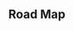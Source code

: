 ## Road Map

<iframe
  :src="$withBase('/segment-tree.html')"
  width="100%"
  height="800"
  frameborder="0"
  scrolling="No"
  leftmargin="0"
  topmargin="0"
/>

# 线段树

`线段树`用于解决 `RMQ(Range Minimum/Maximum Query)` 问题，即**区间最值问题**

比如在对数时间内从数组中找到最小值、最大值、总和、最大公约数、最小公倍数等。

相关问题：

1. 一个数组，求任意一个区间的最大的数是多少
2. 一个数组，求任意一个区间的和为多少
3. 修改某个元素后，如何支持上述查询

## 线段树和 ST 表时间复杂度

- 线段树：O(NlogN)预处理，单词询问 O(logN)
- ST 表：O(NlogN)预处理，单词询问 O(1)

## 求区间和

```cpp
const int N = 1e5 + 1;
int tree[N] = {0};
int arr[N] = {0};
void build_tree(int node, int start, int end) { // 构建[start, end]区间
    if (start == end) {
        tree[node] = arr[start];
        return;
    }
    int mid = start + end >> 1;
    int left_node = 2 * node + 1;
    int right_node = 2 * node + 2;
    build_tree(left_node, start, mid);
    build_tree(right_node, mid + 1, end);
    tree[node] = tree[left_node] + tree[right_node];
}
void update_tree(int node, int start, int end, int idx, int val) { // 更新 idx 的值
    if (start == end) {
        arr[idx] = val;
        tree[node] = val;
        return;
    }
    int mid = start + end >> 1;
    int left_node = 2 * node + 1;
    int right_node = 2 * node + 2;
    if (idx >= start && idx <= mid) {
        update_tree(left_node, start, mid, idx, val);
    } else {
        update_tree(right_node, mid + 1, end, idx, val);
    }
    tree[node] = tree[left_node] + tree[right_node];
}
int query(int node, int start, int end, int L, int R) { // 查询[L, R]区间
    printf("start = %d, end = %d \n", start, end);
    if (R < start || L > end) return 0; // 区间外
    if (L <= start && end <= R) return tree[node]; // 区间内
    if (start == end) return tree[node]; // 叶子节点

    int mid = start + end >> 1;
    int left_node = 2 * node + 1;
    int right_node = 2 * node + 2;
    int val_left = query(left_node, start, mid, L, R);
    int val_right = query(right_node, mid + 1, end, L, R);
    return val_left + val_right;
}

int main() {
    int n = 6;
    for (int i = 0; i < n; i++) {
        arr[i] = 2 * i + 1;
    }
    build_tree(0, 0, n - 1);
    int floor = 4; // 层数；如何计算？
    for (int i = 0; i < pow(2, 4); i++) {
        printf("tree[%d] = %d \n", i, tree[i]);
    }
    cout << endl;
    update_tree(0, 0, n - 1, 4, 6);
    for (int i = 0; i < pow(2, 4); i++) {
        printf("tree[%d] = %d \n", i, tree[i]);
    }

    cout << endl;
    int s = query(0, 0, n - 1, 2, 5);
    printf("s = %d\n", s);

    return 0;
}
```

## 课程讲解

- https://www.bilibili.com/video/av47331849
- https://www.acwing.com/blog/content/514/
